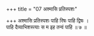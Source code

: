 +++
title = "07 अश्मासि प्रतिस्पशः"

+++
अश्मासि प्रतिस्पशः पाहि रिषः पाहि द्विषः ।  
पाहि दैव्याभिशस्त्याः स म इह तन्वं पाहि ॥ ७ ॥